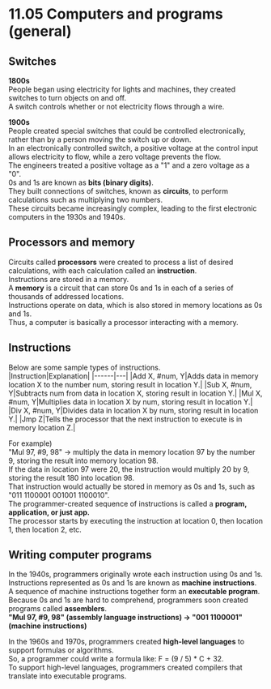 # 11.05 Computers and programs (general)

## Switches 
**1800s**   
People began using electricity for lights and machines, they created switches to turn objects on and off.   
A switch controls whether or not electricity flows through a wire.   

**1900s**   
People created special switches that could be controlled electronically, rather than by a person moving the switch up or down.   
In an electronically controlled switch, a positive voltage at the control input allows electricity to flow, while a zero voltage prevents the flow.   
The engineers treated a positive voltage as a "1" and a zero voltage as a "0".   
0s and 1s are known as **bits (binary digits)**.   
They built connections of switches, known as **circuits**, to perform calculations such as multiplying two numbers.     
These circuits became increasingly complex, leading to the first electronic computers in the 1930s and 1940s.   

## Processors and memory
Circuits called **processors** were created to process a list of desired calculations, with each calculation called an **instruction**.   
Instructions are stored in a memory.   
A **memory** is a circuit that can store 0s and 1s in each of a series of thousands of addressed locations.   
Instructions operate on data, which is also stored in memory locations as 0s and 1s.   
Thus, a computer is basically a processor interacting with a memory.   

## Instructions
Below are some sample types of instructions.   
|Instruction|Explanation|
|------|---|
|Add X, #num, Y|Adds data in memory location X to the number num, storing result in location Y.|
|Sub X, #num, Y|Subtracts num from data in location X, storing result in location Y.|
|Mul X, #num, Y|Multiplies data in location X by num, storing result in location Y.|
|Div X, #num, Y|Divides data in location X by num, storing result in location Y.|
|Jmp Z|Tells the processor that the next instruction to execute is in memory location Z.|

For example)   
"Mul 97, #9, 98" -> multiply the data in memory location 97 by the number 9, storing the result into memory location 98.   
If the data in location 97 were 20, the instruction would multiply 20 by 9, storing the result 180 into location 98.   
That instruction would actually be stored in memory as 0s and 1s, such as "011 1100001 001001 1100010".   
The programmer-created sequence of instructions is called a **program, application, or just app.**  
The processor starts by executing the instruction at location 0, then location 1, then location 2, etc.   

## Writing computer programs
In the 1940s, programmers originally wrote each instruction using 0s and 1s.   
Instructions represented as 0s and 1s are known as **machine instructions**.   
A sequence of machine instructions together form an **executable program**.   
Because 0s and 1s are hard to comprehend, programmers soon created programs called **assemblers**.   
**"Mul 97, #9, 98" (assembly language instructions) -> "001 1100001" (machine instructions)**   

In the 1960s and 1970s, programmers created **high-level languages** to support formulas or algorithms.   
So, a programmer could write a formula like: F = (9 / 5) * C + 32.   
To support high-level languages, programmers created compilers that translate into executable programs.   
